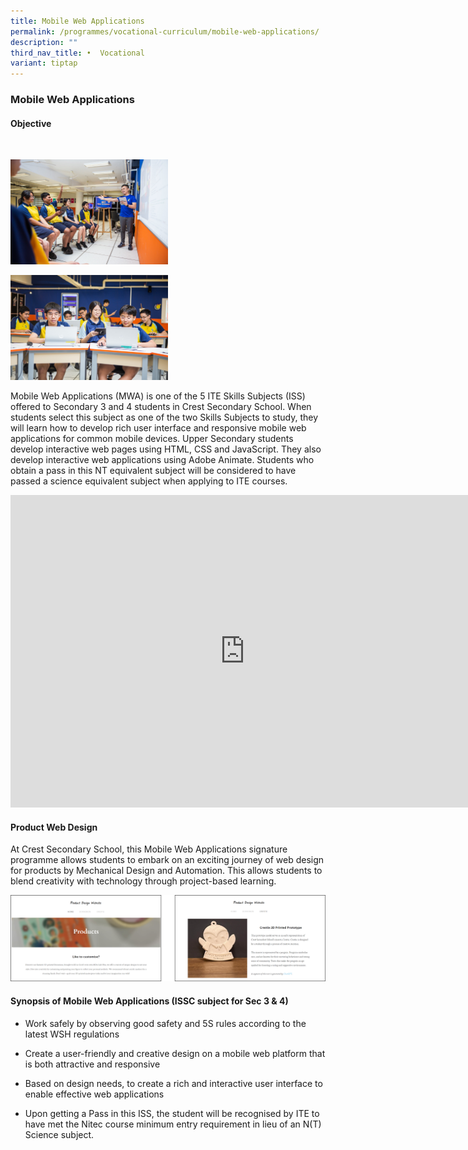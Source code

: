 ```yaml
---
title: Mobile Web Applications
permalink: /programmes/vocational-curriculum/mobile-web-applications/
description: ""
third_nav_title: •	Vocational
variant: tiptap
---
```

<h3>Mobile Web Applications</h3>
<h4>Objective</h4>
<div class="isomer-image-wrapper">
<img style="width: 50%;" height="auto" width="100%" alt="" src="/images/Eugene/mwa1.jpg">
</div>
<p></p>
<div class="isomer-image-wrapper">
<img style="width: 50%;" height="auto" width="100%" alt="" src="/images/Eugene/mwa4.jpg">
</div>
<p></p>
<div class="isomer-image-wrapper">
<img style="width: 50%;" height="auto" width="100%" alt="" src="/images/Eugene/mwa5.jpg">
</div>
<p>Mobile Web Applications (MWA) is one of the 5 ITE Skills Subjects (ISS)
offered to Secondary 3 and 4 students in Crest Secondary School. When students
select this subject as one of the two Skills Subjects to study, they will
learn how to develop rich user interface and responsive mobile web applications
for common mobile devices. Upper Secondary students develop interactive
web pages using HTML, CSS and JavaScript. They also develop interactive
web applications using Adobe Animate. Students who obtain a pass in this
NT equivalent subject will be considered to have passed a science equivalent
subject when applying to ITE courses.</p>
<div class="iframe-wrapper">
<iframe height="500" width="750" allowfullscreen="true" frameborder="0" src="https://www.youtube.com/embed/FpdjPzItzoc?si=hvYHvwm8OiWSvmCK"></iframe>
</div>
<p></p>
<h4>Product Web Design</h4>
<p>At Crest Secondary School, this Mobile Web Applications signature programme
allows students to embark on an exciting journey of web design for products
by Mechanical Design and Automation. This allows students to blend creativity
with technology through project-based learning.</p>
<p></p>
<div class="isomer-image-wrapper">
<img style="width: 100%" height="auto" width="100%" alt="" src="/images/Eugene/mwa6.png">
</div>
<p></p>
<h4>Synopsis of Mobile Web Applications (ISSC subject for Sec 3 &amp; 4)</h4>
<ul data-tight="true" class="tight">
<li>
<p>Work safely by observing good safety and 5S rules according to the latest
WSH regulations</p>
</li>
<li>
<p>Create a user-friendly and creative design on a mobile web platform that
is both attractive and responsive</p>
</li>
<li>
<p>Based on design needs, to create a rich and interactive user interface
to enable effective web applications</p>
</li>
<li>
<p>Upon getting a Pass in this ISS, the student will be recognised by ITE
to have met the Nitec course minimum entry requirement in lieu of an N(T)
Science subject.</p>
</li>
</ul>
<p></p>